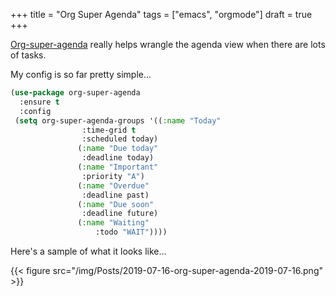+++
title = "Org Super Agenda"
tags = ["emacs", "orgmode"]
draft = true
+++

[Org-super-agenda](https://github.com/alphapapa/org-super-agenda) really helps wrangle the agenda view when there are lots of tasks.

My config is so far pretty simple...

```lisp
(use-package org-super-agenda
  :ensure t
  :config
 (setq org-super-agenda-groups '((:name "Today"
				:time-grid t
				:scheduled today)
			   (:name "Due today"
				:deadline today)
			   (:name "Important"
				:priority "A")
			   (:name "Overdue"
				:deadline past)
			   (:name "Due soon"
				:deadline future)
			   (:name "Waiting"
			       :todo "WAIT"))))
```

Here's a sample of what it looks like...

{{< figure src="/img/Posts/2019-07-16-org-super-agenda-2019-07-16.png" >}}

